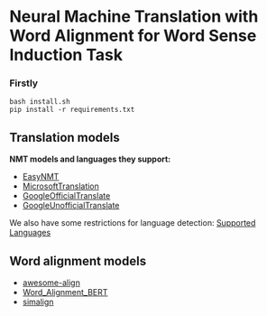 # Neural Machine Translation with Word Alignment for Word Sense Induction Task

### Firstly
```
bash install.sh
pip install -r requirements.txt
```

## Translation models
__NMT models and languages they support:__
- [EasyNMT](https://github.com/UKPLab/EasyNMT#opus-mt)
- [MicrosoftTranslation](https://docs.microsoft.com/ru-ru/azure/cognitive-services/translator/language-support)
- [GoogleOfficialTranslate](https://github.com/iamtraction/google-translate)
- [GoogleUnofficialTranslate](https://github.com/ssut/py-googletrans)

We also have some restrictions for language detection: [Supported Languages](https://github.com/Mimino666/langdetect#languages)

## Word alignment models
- [awesome-align](https://github.com/neulab/awesome-align)
- [Word_Alignment_BERT](https://github.com/andreabac3/Word_Alignment_BERT)
- [simalign](https://github.com/cisnlp/simalign)
